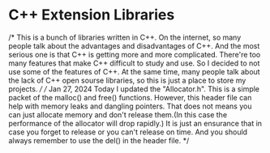 # C++ Extension Libraries
/*
This is a bunch of libraries written in C++.
On the internet, so many people talk about the advantages and disadvantages of C++. And the most serious one is that C++ is getting more and more complicated. There're too many features that make C++ difficult to study and use. So I decided to not use some of the features of C++.
At the same time, many people talk about the lack of C++ open sourse libraries, so this is just a place to store my projects.
*/
/*
Jan 27, 2024
Today I updated the "Allocator.h". This is a simple packet of the malloc() and free() functions.
However, this header file can help with memory leaks and dangling pointers.
That does not means you can just allocate memory and don't release them.(In this case the performance of the allocator will drop rapidly.)
It is just an ensurance  that in case you forget to release or you can't release on time. And you should always remember to use the del() in the header file.
*/
